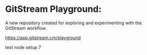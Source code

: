 # GitStream Playground:

A new repository created for exploring and experimenting with the GitStream workflow.

https://app.gitstream.cm/playground

test node setup 7